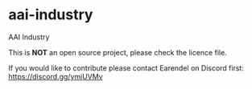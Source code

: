 # aai-industry
AAI Industry


This is **NOT** an open source project, please check the licence file. 

If you would like to contribute please contact Earendel on Discord first: https://discord.gg/ymjUVMv
